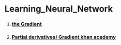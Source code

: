 # Learning_Neural_Network

1. ### [the Gradient](https://betterexplained.com/articles/vector-calculus-understanding-the-gradient/)
1. ### [Partial derivatives/ Gradient khan academy](https://www.khanacademy.org/math/multivariable-calculus/multivariable-derivatives/partial-derivative-and-gradient-articles/a/introduction-to-partial-derivatives)
